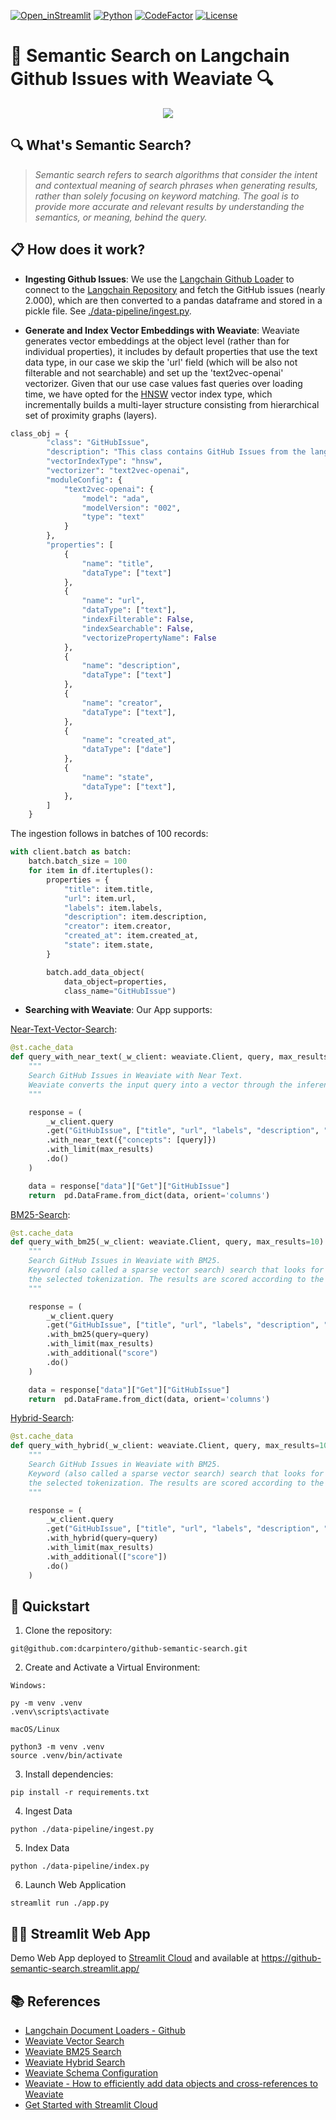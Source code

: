 [![Open_inStreamlit](https://img.shields.io/badge/Open%20In-Streamlit-red?logo=Streamlit)](https://github-semantic-search.streamlit.app/)
[![Python](https://img.shields.io/badge/python-%203.8-blue.svg)](https://www.python.org/)
[![CodeFactor](https://www.codefactor.io/repository/github/dcarpintero/github-semantic-search/badge)](https://www.codefactor.io/repository/github/dcarpintero/github-semantic-search)
[![License](https://img.shields.io/badge/license-Apache%202.0-green.svg)](https://github.com/dcarpintero/st-newsapi-connector/blob/main/LICENSE)

# 🦜 Semantic Search on Langchain Github Issues with Weaviate 🔍

<p align="center">
  <img src="./static/github-semantic-search.png">
</p>

##  🔍 What's Semantic Search?

> *Semantic search refers to search algorithms that consider the intent and contextual meaning of search phrases when generating results, rather than solely focusing on keyword matching. The goal is to provide more accurate and relevant results by understanding the semantics, or meaning, behind the query.*

## 📋 How does it work?

- **Ingesting Github Issues**: We use the [Langchain Github Loader](https://js.langchain.com/docs/modules/data_connection/document_loaders/integrations/web_loaders/github)  to connect to the [Langchain Repository](http://github.com/langchain-ai/langchain) and fetch the GitHub issues (nearly 2.000), which are then converted to a pandas dataframe and stored in a pickle file. See [./data-pipeline/ingest.py](./data-pipeline/ingest.py).

- **Generate and Index Vector Embeddings with Weaviate**: Weaviate generates vector embeddings at the object level (rather than for individual properties), it includes by default properties that use the text data type, in our case we skip the 'url' field (which will be also not filterable and not searchable) and set up the 'text2vec-openai' vectorizer. Given that our use case values fast queries over loading time, we have opted for the [HNSW](https://arxiv.org/abs/1603.09320) vector index type, which incrementally builds a multi-layer structure consisting from hierarchical set of proximity graphs (layers).

```python
class_obj = {
        "class": "GitHubIssue",
        "description": "This class contains GitHub Issues from the langchain repository.",
        "vectorIndexType": "hnsw",
        "vectorizer": "text2vec-openai",
        "moduleConfig": {
            "text2vec-openai": {
                "model": "ada",
                "modelVersion": "002",
                "type": "text"
            }
        },
        "properties": [
            {
                "name": "title",
                "dataType": ["text"]
            },
            {
                "name": "url",
                "dataType": ["text"],
                "indexFilterable": False,  
                "indexSearchable": False,
                "vectorizePropertyName": False
            },
            {
                "name": "description",
                "dataType": ["text"]
            },
            {
                "name": "creator",
                "dataType": ["text"],
            },
            {
                "name": "created_at",
                "dataType": ["date"]
            },
            {
                "name": "state",
                "dataType": ["text"],
            },
        ]
    }
```

The ingestion follows in batches of 100 records:

```python
with client.batch as batch: 
    batch.batch_size = 100
    for item in df.itertuples():
        properties = {
            "title": item.title,
            "url": item.url,
            "labels": item.labels,
            "description": item.description,
            "creator": item.creator,
            "created_at": item.created_at,
            "state": item.state,
        }

        batch.add_data_object(
            data_object=properties, 
            class_name="GitHubIssue")
```

- **Searching with Weaviate**: Our App supports:

[Near-Text-Vector-Search](https://weaviate.io/developers/weaviate/search/similarity):

```python
@st.cache_data
def query_with_near_text(_w_client: weaviate.Client, query, max_results=10) -> pd.DataFrame:
    """
    Search GitHub Issues in Weaviate with Near Text.
    Weaviate converts the input query into a vector through the inference API (OpenAI) and uses that vector as the basis for a vector search.
    """

    response = (
        _w_client.query
        .get("GitHubIssue", ["title", "url", "labels", "description", "created_at", "state"])
        .with_near_text({"concepts": [query]})
        .with_limit(max_results)
        .do()
    )

    data = response["data"]["Get"]["GitHubIssue"]
    return  pd.DataFrame.from_dict(data, orient='columns')
```

[BM25-Search](https://weaviate.io/developers/weaviate/search/bm25):

```python
@st.cache_data
def query_with_bm25(_w_client: weaviate.Client, query, max_results=10) -> pd.DataFrame:
    """
    Search GitHub Issues in Weaviate with BM25.
    Keyword (also called a sparse vector search) search that looks for objects that contain the search terms in their properties according to 
    the selected tokenization. The results are scored according to the BM25F function. It is .
    """

    response = (
        _w_client.query
        .get("GitHubIssue", ["title", "url", "labels", "description", "created_at", "state"])
        .with_bm25(query=query)
        .with_limit(max_results)
        .with_additional("score")
        .do()
    )

    data = response["data"]["Get"]["GitHubIssue"]
    return  pd.DataFrame.from_dict(data, orient='columns')
```

[Hybrid-Search](https://weaviate.io/developers/weaviate/search/hybrid):

```python
@st.cache_data
def query_with_hybrid(_w_client: weaviate.Client, query, max_results=10) -> pd.DataFrame:
    """
    Search GitHub Issues in Weaviate with BM25.
    Keyword (also called a sparse vector search) search that looks for objects that contain the search terms in their properties according to 
    the selected tokenization. The results are scored according to the BM25F function. It is .
    """

    response = (
        _w_client.query
        .get("GitHubIssue", ["title", "url", "labels", "description", "created_at", "state"])
        .with_hybrid(query=query)
        .with_limit(max_results)
        .with_additional(["score"])
        .do()
    )
```

## 🚀 Quickstart

1. Clone the repository:
```
git@github.com:dcarpintero/github-semantic-search.git
```

2. Create and Activate a Virtual Environment:

```
Windows:

py -m venv .venv
.venv\scripts\activate

macOS/Linux

python3 -m venv .venv
source .venv/bin/activate
```

3. Install dependencies:

```
pip install -r requirements.txt
```

4. Ingest Data
```
python ./data-pipeline/ingest.py
```

5. Index Data
```
python ./data-pipeline/index.py
```

6. Launch Web Application

```
streamlit run ./app.py
```

## 👩‍💻 Streamlit Web App

Demo Web App deployed to [Streamlit Cloud](https://streamlit.io/cloud) and available at https://github-semantic-search.streamlit.app/ 

## 📚 References

- [Langchain Document Loaders - Github](https://js.langchain.com/docs/modules/data_connection/document_loaders/integrations/web_loaders/github)
- [Weaviate Vector Search](https://weaviate.io/developers/weaviate/search/similarity)
- [Weaviate BM25 Search](https://weaviate.io/developers/weaviate/search/bm25)
- [Weaviate Hybrid Search](https://weaviate.io/developers/weaviate/search/hybrid)
- [Weaviate Schema Configuration](https://weaviate.io/developers/weaviate/configuration/schema-configuration)
- [Weaviate - How to efficiently add data objects and cross-references to Weaviate](https://weaviate.io/developers/weaviate/manage-data/import)
- [Get Started with Streamlit Cloud](https://docs.streamlit.io/streamlit-community-cloud/get-started)